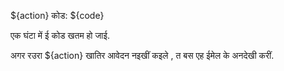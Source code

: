 ${action} कोड: ${code}

एक घंटा में ई कोड खतम हो जाई.

अगर रउरा ${action} खातिर आवेदन नइखीं कइले , त बस एह ईमेल के अनदेखी करीं.
